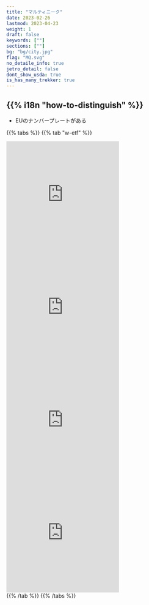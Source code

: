 ```yaml
---
title: "マルティニーク"
date: 2023-02-26
lastmod: 2023-04-23
weight: 1
draft: false
keywords: [""]
sections: [""]
bg: "bg/city.jpg"
flag: "MQ.svg"
no_detaile_info: true
jetro_detail: false
dont_show_usda: true
is_has_many_trekker: true
---
```


<div class="main-desciption country-description">
    <h2 class="section-title">{{% i18n "how-to-distinguish" %}}</h2>
    <ul class="rule-list">
        <li>EUのナンバープレートがある</li>
    </ul>
</div>

{{% tabs  %}}
{{% tab "w-etf" %}}
<div class="googlemap-if">
<iframe src="https://www.google.com/maps/embed?pb=!4v1685644945691!6m8!1m7!1s8cG9QLdZ79Qku7R43LNrQA!2m2!1d14.68782729698492!2d-61.09976250002342!3f295.25921514683944!4f0.48906219611450297!5f0.7820865974627469" width="295" height="295" style="border:0;" allowfullscreen="" loading="lazy" referrerpolicy="no-referrer-when-downgrade"></iframe>
<iframe src="https://www.google.com/maps/embed?pb=!4v1685645182336!6m8!1m7!1sv8RcSkmwHfp0DkiocqejVA!2m2!1d14.40250559098778!2d-60.87724935957993!3f223.82644312145177!4f-2.458078532367068!5f1.3287379062494322" width="295" height="295" style="border:0;" allowfullscreen="" loading="lazy" referrerpolicy="no-referrer-when-downgrade"></iframe>
<iframe src="https://www.google.com/maps/embed?pb=!4v1685645305720!6m8!1m7!1s0yTAk7oBOtuoqveZpnqT9Q!2m2!1d14.60168458192848!2d-60.90602074010324!3f85.9367022709517!4f6.511507642253093!5f0.7820865974627469" width="295" height="295" style="border:0;" allowfullscreen="" loading="lazy" referrerpolicy="no-referrer-when-downgrade"></iframe>
<iframe src="https://www.google.com/maps/embed?pb=!4v1685645524413!6m8!1m7!1s7XW4u4MFqwtANW4JN_UILQ!2m2!1d14.60216878941573!2d-60.90663776041595!3f24.978742355715667!4f-3.0705780442675916!5f3.325193203789971" width="295" height="295" style="border:0;" allowfullscreen="" loading="lazy" referrerpolicy="no-referrer-when-downgrade"></iframe>
</div>
{{% /tab %}}
{{% /tabs %}}

